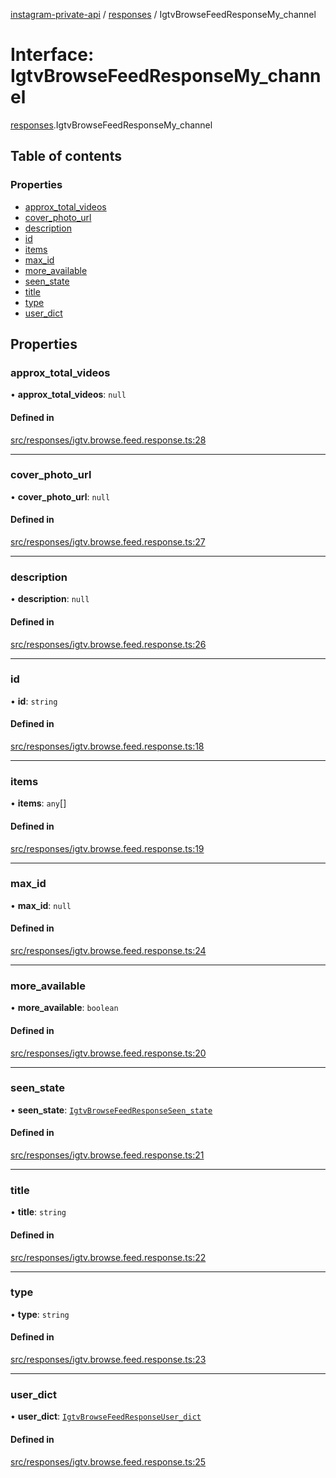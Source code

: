 [instagram-private-api](../../README.md) / [responses](../../modules/responses.md) / IgtvBrowseFeedResponseMy_channel

# Interface: IgtvBrowseFeedResponseMy\_channel

[responses](../../modules/responses.md).IgtvBrowseFeedResponseMy_channel

## Table of contents

### Properties

- [approx\_total\_videos](IgtvBrowseFeedResponseMy_channel.md#approx_total_videos)
- [cover\_photo\_url](IgtvBrowseFeedResponseMy_channel.md#cover_photo_url)
- [description](IgtvBrowseFeedResponseMy_channel.md#description)
- [id](IgtvBrowseFeedResponseMy_channel.md#id)
- [items](IgtvBrowseFeedResponseMy_channel.md#items)
- [max\_id](IgtvBrowseFeedResponseMy_channel.md#max_id)
- [more\_available](IgtvBrowseFeedResponseMy_channel.md#more_available)
- [seen\_state](IgtvBrowseFeedResponseMy_channel.md#seen_state)
- [title](IgtvBrowseFeedResponseMy_channel.md#title)
- [type](IgtvBrowseFeedResponseMy_channel.md#type)
- [user\_dict](IgtvBrowseFeedResponseMy_channel.md#user_dict)

## Properties

### approx\_total\_videos

• **approx\_total\_videos**: ``null``

#### Defined in

[src/responses/igtv.browse.feed.response.ts:28](https://github.com/Nerixyz/instagram-private-api/blob/b3351b9/src/responses/igtv.browse.feed.response.ts#L28)

___

### cover\_photo\_url

• **cover\_photo\_url**: ``null``

#### Defined in

[src/responses/igtv.browse.feed.response.ts:27](https://github.com/Nerixyz/instagram-private-api/blob/b3351b9/src/responses/igtv.browse.feed.response.ts#L27)

___

### description

• **description**: ``null``

#### Defined in

[src/responses/igtv.browse.feed.response.ts:26](https://github.com/Nerixyz/instagram-private-api/blob/b3351b9/src/responses/igtv.browse.feed.response.ts#L26)

___

### id

• **id**: `string`

#### Defined in

[src/responses/igtv.browse.feed.response.ts:18](https://github.com/Nerixyz/instagram-private-api/blob/b3351b9/src/responses/igtv.browse.feed.response.ts#L18)

___

### items

• **items**: `any`[]

#### Defined in

[src/responses/igtv.browse.feed.response.ts:19](https://github.com/Nerixyz/instagram-private-api/blob/b3351b9/src/responses/igtv.browse.feed.response.ts#L19)

___

### max\_id

• **max\_id**: ``null``

#### Defined in

[src/responses/igtv.browse.feed.response.ts:24](https://github.com/Nerixyz/instagram-private-api/blob/b3351b9/src/responses/igtv.browse.feed.response.ts#L24)

___

### more\_available

• **more\_available**: `boolean`

#### Defined in

[src/responses/igtv.browse.feed.response.ts:20](https://github.com/Nerixyz/instagram-private-api/blob/b3351b9/src/responses/igtv.browse.feed.response.ts#L20)

___

### seen\_state

• **seen\_state**: [`IgtvBrowseFeedResponseSeen_state`](IgtvBrowseFeedResponseSeen_state.md)

#### Defined in

[src/responses/igtv.browse.feed.response.ts:21](https://github.com/Nerixyz/instagram-private-api/blob/b3351b9/src/responses/igtv.browse.feed.response.ts#L21)

___

### title

• **title**: `string`

#### Defined in

[src/responses/igtv.browse.feed.response.ts:22](https://github.com/Nerixyz/instagram-private-api/blob/b3351b9/src/responses/igtv.browse.feed.response.ts#L22)

___

### type

• **type**: `string`

#### Defined in

[src/responses/igtv.browse.feed.response.ts:23](https://github.com/Nerixyz/instagram-private-api/blob/b3351b9/src/responses/igtv.browse.feed.response.ts#L23)

___

### user\_dict

• **user\_dict**: [`IgtvBrowseFeedResponseUser_dict`](IgtvBrowseFeedResponseUser_dict.md)

#### Defined in

[src/responses/igtv.browse.feed.response.ts:25](https://github.com/Nerixyz/instagram-private-api/blob/b3351b9/src/responses/igtv.browse.feed.response.ts#L25)
